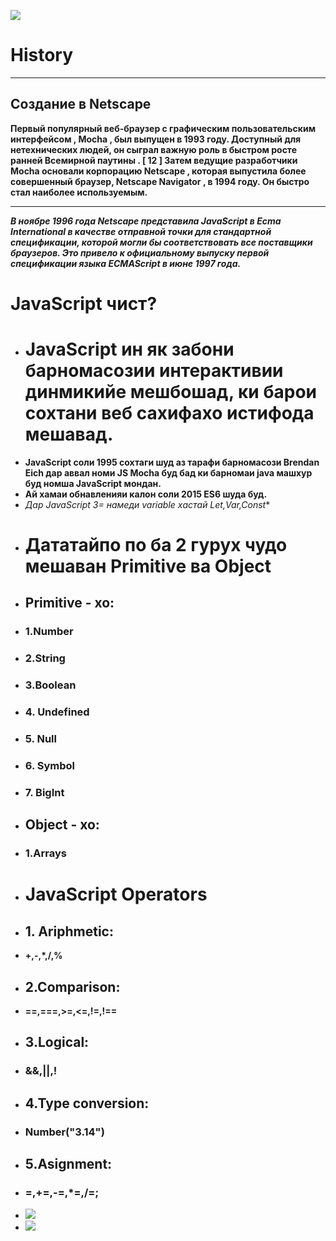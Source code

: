 ![](https://bairesdev.mo.cloudinary.net/blog/2023/08/What-Is-JavaScript-Used-For.jpg?tx=w_1920,q_auto)
# History
---
## Создание в Netscape
**Первый популярный веб-браузер с графическим пользовательским интерфейсом , Mocha , был выпущен в 1993 году. Доступный для нетехнических людей, он сыграл важную роль в быстром росте ранней Всемирной паутины . [ 12 ] Затем ведущие разработчики Mocha основали корпорацию Netscape , которая выпустила более совершенный браузер, Netscape Navigator , в 1994 году. Он быстро стал наиболее используемым.**

---
***В ноябре 1996 года Netscape представила JavaScript в Ecma International в качестве отправной точки для стандартной спецификации, которой могли бы соответствовать все поставщики браузеров. Это привело к официальному выпуску первой спецификации языка ECMAScript в июне 1997 года.***
# JavaScript чист?
+ # JavaScript ин як забони барномасозии интерактивии динмикийе мешбошад, ки барои сохтани веб сахифахо истифода мешавад.
+ **JavaScript соли 1995 сохтаги шуд аз тарафи барномасози  Brendan Eich дар аввал номи JS Mocha буд бад ки барномаи java машхур буд номша JavaScript мондан.**
+ **Ай хамаи обнавленияи калон соли 2015 ES6 шуда буд.**
+ **Дар JavaScript 3*= намеди variable хастай Let,Var,Const**
+ # **Дататайпо по ба 2 гурух чудо мешаван Primitive ва Object**
+ ## Primitive - хо:
+ ### 1.Number
+ ### 2.String
+ ### 3.Boolean
+ ### 4. Undefined
+ ### 5. Null
+ ### 6. Symbol
+ ### 7. BigInt
+ ## Object - хо:
+ ### 1.Arrays
+ # JavaScript Operators
+ ## 1. Ariphmetic:
+  **+,-,*,/,%**
+  ## 2.Comparison:
+  **==,===,>=,<=,!=,!==**
+  ## 3.Logical:
+ ### &&,||,!
+ ## 4.Type conversion:
+ ### Number("3.14")
+ ## 5.Asignment:
+ ### =,+=,-=,*=,/=;
+ ![](https://cdn.hashnode.com/res/hashnode/image/upload/v1609909393567/WSF4GApTZ.png?auto=compress,format&format=webp)
+ ![](https://portalintegrators.com/wp-content/uploads/2017/03/AdobeStock_62651418.jpeg)
